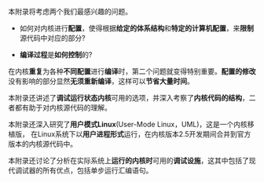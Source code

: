 本附录将考虑两个我们最感兴趣的问题。

- 如何对内核进行**配置**，使得根据**给定的体系结构**和**特定的计算机配置**，来**限制**源代码中对应的部分?

- **编译过程**是**如何控制**的?

在内核**重复**为各种**不同配置**进行**编译**时，第二个问题就变得特别重要。**配置的修改**没有影响的部分显然**无须重新编译**，这样可以**节省大量时间**。

本附录还讲述了**调试运行状态内核**可用的选项，并深入考察了**内核代码的结构**，二者都有助于对内核源代码的理解。

本附录还深入研究了**用户模式Linux**(User-Mode Linux，UML)，这是一个内核移植版， 在Linux系统下以**用户进程形式**运行，在内核版本2.5开发期间合并到官方版本的内核源代码中。

本附录还讨论了分析在实际系统上**运行的内核时**可用的**调试设施**，这其中包括了现代调试器的所有优点，包括单步运行汇编语句。